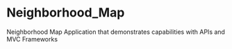 # Neighborhood_Map
Neighborhood Map Application that demonstrates capabilities with APIs and MVC Frameworks
